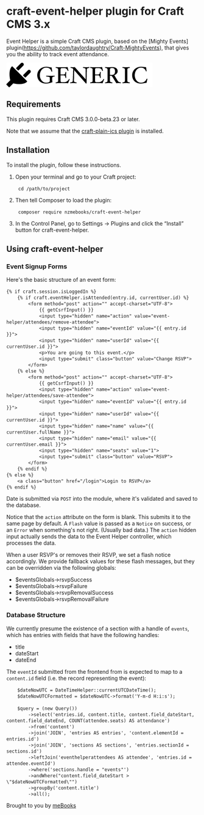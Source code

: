# craft-event-helper plugin for Craft CMS 3.x

Event Helper is a simple Craft CMS plugin, based on the [Mighty Events] plugin(https://github.com/taylordaughtry/Craft-MightyEvents), that gives you the ability to track event attendance.

![Screenshot](resources/img/plugin-logo.png)

## Requirements

This plugin requires Craft CMS 3.0.0-beta.23 or later.

Note that we assume that the [craft-plain-ics plugin](https://github.com/plainlanguage/craft-plain-ics) is installed.

## Installation

To install the plugin, follow these instructions.

1. Open your terminal and go to your Craft project:

        cd /path/to/project

2. Then tell Composer to load the plugin:

        composer require nzmebooks/craft-event-helper

3. In the Control Panel, go to Settings → Plugins and click the “Install” button for craft-event-helper.

## Using craft-event-helper

### Event Signup Forms

Here's the basic structure of an event form:

````
{% if craft.session.isLoggedIn %}
    {% if craft.eventHelper.isAttended(entry.id, currentUser.id) %}
        <form method="post" action="" accept-charset="UTF-8">
            {{ getCsrfInput() }}
            <input type="hidden" name="action" value="event-helper/attendees/remove-attendee">
            <input type="hidden" name="eventId" value="{{ entry.id }}">
            <input type="hidden" name="userId" value="{{ currentUser.id }}">
            <p>You are going to this event.</p>
            <input type="submit" class="button" value="Change RSVP">
        </form>
    {% else %}
        <form method="post" action="" accept-charset="UTF-8">
            {{ getCsrfInput() }}
            <input type="hidden" name="action" value="event-helper/attendees/save-attendee">
            <input type="hidden" name="eventId" value="{{ entry.id }}">
            <input type="hidden" name="userId" value="{{ currentUser.id }}">
            <input type="hidden" name="name" value="{{ currentUser.fullName }}">
            <input type="hidden" name="email" value="{{ currentUser.email }}">
            <input type="hidden" name="seats" value="1">
            <input type="submit" class="button" value="RSVP">
        </form>
    {% endif %}
{% else %}
    <a class="button" href="/login">Login to RSVP</a>
{% endif %}
````

Date is submitted via `POST` into the module, where it's validated and saved to
the database.

Notice that the `action` attribute on the form is blank. This submits it to the
same page by default. A `Flash` value is passed as a `Notice` on success, or an
`Error` when something's not right. (Usually bad data.) The `action` hidden
input actually sends the data to the Event Helper controller, which processes
the data.

When a user RSVP's or removes their RSVP, we set a flash notice accordingly. We provide fallback values for these flash messages, but they can be overridden via the following globals:

* $eventsGlobals->rsvpSuccess
* $eventsGlobals->rsvpFailure
* $eventsGlobals->rsvpRemovalSuccess
* $eventsGlobals->rsvpRemovalFailure

### Database Structure

We currently presume the existence of a section with a handle of `events`, which has entries with fields that have the following handles:

* title
* dateStart
* dateEnd

The `eventId` submitted from the frontend from is expected to map to a `content.id` field (i.e. the record representing the event):

        $dateNowUTC = DateTimeHelper::currentUTCDateTime();
        $dateNowUTCFormatted = $dateNowUTC->format('Y-m-d H:i:s');

        $query = (new Query())
            ->select('entries.id, content.title, content.field_dateStart, content.field_dateEnd, COUNT(attendee.seats) AS attendance')
            ->from('content')
            ->join('JOIN', 'entries AS entries', 'content.elementId = entries.id')
            ->join('JOIN', 'sections AS sections', 'entries.sectionId = sections.id')
            ->leftJoin('eventhelperattendees AS attendee', 'entries.id = attendee.eventId')
            ->where('sections.handle = "events"')
            ->andWhere("content.field_dateStart > \"$dateNowUTCFormatted\"")
            ->groupBy('content.title')
            ->all();

Brought to you by [meBooks](https://mebooks.co.nz)
